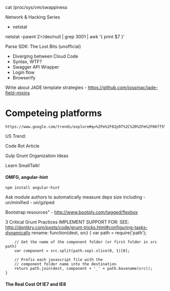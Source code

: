 
cat /proc/sys/vm/swappiness


Network & Hacking Series
- netstat

netstat -pawnt 2>/dev/null | grep 3001 | awk '{ print $7 }'





Parse SDK: The Lost Bits (unofficial)
- Diverging between Cloud Code
- Syntax, WTF?
- Swagger API Wrapper
- Login flow
- Browserify


Write about JADE template strategies
	- https://github.com/jossmac/jade-field-mixins

# Competeing platforms
	https://www.google.com/trends/explore#q=%2Fm%2F02p97%2C%20%2Fm%2F06ff5%2C%20%2Fm%2F09gbxjr%2C%20%2Fm%2F060kv%2C%20%2Fm%2F0chpd&date=1%2F2013%2027m&cmpt=q&tz=
US Trend:
<script type="text/javascript" src="//www.google.com/trends/embed.js?hl=en-US&q=/m/02p97,+/m/06ff5,+/m/09gbxjr,+/m/060kv,+/m/0chpd&geo=US&date=9/2011+43m&cmpt=q&tz&tz&content=1&cid=TIMESERIES_GRAPH_0&export=5&w=500&h=330"></script>

Code Rot Article

Gulp Grunt Organization Ideas

Learn SmallTalk!

#### OMFG, angular-hint
	npm install angular-hint

Ask module authors to automatically measure deps size including
	- un/minified
	- un/gziped

Bootstrap resources"
	- http://www.bootply.com/tagged/flexbox


3 Critical Grunt Practices
	IMPLEMENT SUPPORT FOR:
	SEE: http://dontkry.com/posts/code/grunt-tricks.html#configuring-tasks-dynamically
	rename: function(dest, src) {
		var path = require('path');

		// Get the name of the component folder (or first folder in src path)
		var component = src.split(path.sep).slice(0, 1)[0];

		// Prefix each javascript file with the
		// component folder name into the destination
		return path.join(dest, component + '_' + path.basename(src));
	}



#### The Real Cost Of IE7 and IE8



